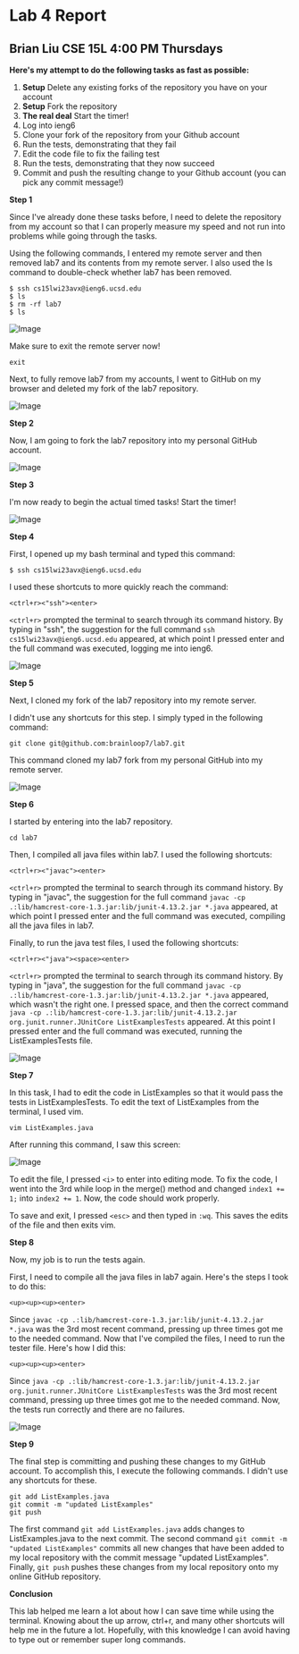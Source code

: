 # Lab 4 Report
## Brian Liu CSE 15L 4:00 PM Thursdays

**Here's my attempt to do the following tasks as fast as possible:**

1. **Setup** Delete any existing forks of the repository you have on your account
2. **Setup** Fork the repository
3. **The real deal** Start the timer!
4. Log into ieng6
5. Clone your fork of the repository from your Github account
6. Run the tests, demonstrating that they fail
7. Edit the code file to fix the failing test
8. Run the tests, demonstrating that they now succeed
9. Commit and push the resulting change to your Github account (you can pick any commit message!)

**Step 1**

Since I've already done these tasks before, I need to delete the repository from my account so that I can properly
measure my speed and not run into problems while going through the tasks.

Using the following commands, I entered my remote server and then removed lab7 and its contents from my remote server.
I also used the ls command to double-check whether lab7 has been removed.

```
$ ssh cs15lwi23avx@ieng6.ucsd.edu
$ ls
$ rm -rf lab7
$ ls
```

![Image](Screenshot_20230224_112929.png)

Make sure to exit the remote server now!

```
exit
```

Next, to fully remove lab7 from my accounts, I went to GitHub on my browser and deleted my fork of the lab7 repository. 

![Image](Screenshot_20230224_113405.png)

**Step 2**

Now, I am going to fork the lab7 repository into my personal GitHub account. 

![Image](Screenshot_20230224_113810.png)

**Step 3**

I'm now ready to begin the actual timed tasks! Start the timer!

![Image](Screenshot_20230224_114125.png)

**Step 4**

First, I opened up my bash terminal and typed this command:

```
$ ssh cs15lwi23avx@ieng6.ucsd.edu
```

I used these shortcuts to more quickly reach the command:

```
<ctrl+r><"ssh"><enter>
```

```<ctrl+r>``` prompted the terminal to search through its command history. By typing in "ssh", the suggestion for the full command
```ssh cs15lwi23avx@ieng6.ucsd.edu``` appeared, at which point I pressed enter and the full command was executed, logging me into ieng6.

![Image](Screenshot_20230224_115213.png)

**Step 5**

Next, I cloned my fork of the lab7 repository into my remote server. 

I didn't use any shortcuts for this step. I simply typed in the following command:

``` 
git clone git@github.com:brainloop7/lab7.git
```

This command cloned my lab7 fork from my personal GitHub into my remote server.

![Image](Screenshot_20230224_115520.png)

**Step 6**

I started by entering into the lab7 repository.

```
cd lab7
```

Then, I compiled all java files within lab7. I used the following shortcuts:

```
<ctrl+r><"javac"><enter>
```

```<ctrl+r>``` prompted the terminal to search through its command history. By typing in "javac", the suggestion for the full command
```javac -cp .:lib/hamcrest-core-1.3.jar:lib/junit-4.13.2.jar *.java``` appeared, at which point I pressed enter and the full command was executed, 
compiling all the java files in lab7. 

Finally, to run the java test files, I used the following shortcuts:

```
<ctrl+r><"java"><space><enter>
```

```<ctrl+r>``` prompted the terminal to search through its command history. By typing in "java", the suggestion for the full command
```javac -cp .:lib/hamcrest-core-1.3.jar:lib/junit-4.13.2.jar *.java``` appeared, which wasn't the right one. I pressed space, and then
the correct command ```java -cp .:lib/hamcrest-core-1.3.jar:lib/junit-4.13.2.jar org.junit.runner.JUnitCore ListExamplesTests``` appeared.
At this point I pressed enter and the full command was executed, running the ListExamplesTests file.

![Image](Screenshot_20230224_120313.png)

**Step 7**

In this task, I had to edit the code in ListExamples so that it would pass the tests in ListExamplesTests. To edit the text of ListExamples
from the terminal, I used vim. 

```
vim ListExamples.java
```

After running this command, I saw this screen:

![Image](Screenshot_20230224_120540.png)

To edit the file, I pressed ```<i>``` to enter into editing mode. To fix the code, I went into the 3rd while loop in
the merge() method and changed ```index1 += 1;``` into ```index2 += 1```. Now, the code should work properly. 

To save and exit, I pressed ```<esc>``` and then typed in ```:wq```. This saves the edits of the file and then exits vim.

**Step 8**

Now, my job is to run the tests again.

First, I need to compile all the java files in lab7 again. Here's the steps I took to do this:

```
<up><up><up><enter>
```

Since ```javac -cp .:lib/hamcrest-core-1.3.jar:lib/junit-4.13.2.jar *.java``` was the 3rd most recent command, pressing
up three times got me to the needed command. Now that I've compiled the files, I need to run the tester file. Here's how
I did this:

```
<up><up><up><enter>
```

Since ```java -cp .:lib/hamcrest-core-1.3.jar:lib/junit-4.13.2.jar org.junit.runner.JUnitCore ListExamplesTests``` was the 3rd most recent command, pressing
up three times got me to the needed command. Now, the tests run correctly and there are no failures. 

![Image](Screenshot_20230224_121409.png)

**Step 9**

The final step is committing and pushing these changes to my GitHub account. To accomplish this, I execute the following commands.
I didn't use any shortcuts for these.

```
git add ListExamples.java
git commit -m "updated ListExamples"
git push
```

The first command ```git add ListExamples.java``` adds changes to ListExamples.java to the next commit. The second command
```git commit -m "updated ListExamples"``` commits all new changes that have been added to my local repository with the commit
message "updated ListExamples". Finally, ```git push``` pushes these changes from my local repository onto my online GitHub repository.

**Conclusion**

This lab helped me learn a lot about how I can save time while using the terminal. Knowing about the up arrow, ctrl+r, and many other
shortcuts will help me in the future a lot. Hopefully, with this knowledge I can avoid having to type out or remember super long 
commands.
